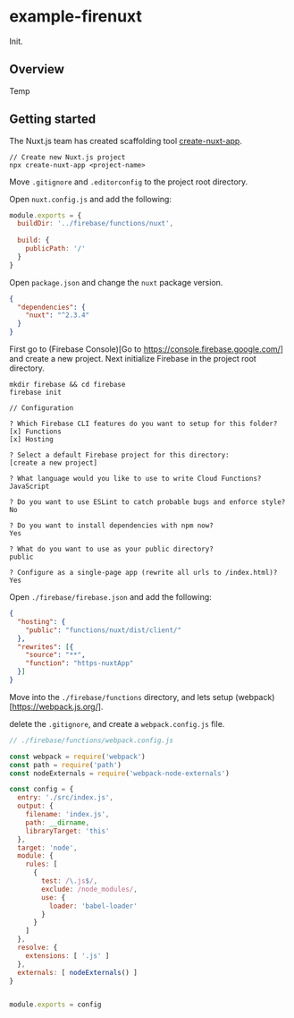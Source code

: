 # example-firenuxt
Init.

## Overview
Temp

## Getting started
The Nuxt.js team has created scaffolding tool [create-nuxt-app](https://github.com/nuxt/create-nuxt-app/).
```
// Create new Nuxt.js project
npx create-nuxt-app <project-name>
```

Move `.gitignore` and `.editorconfig` to the project root directory.

Open `nuxt.config.js` and add the following:
```js
module.exports = {
  buildDir: '../firebase/functions/nuxt',
  
  build: {
    publicPath: '/'
  }
}
```

Open `package.json` and change the `nuxt` package version.
```json
{
  "dependencies": {
    "nuxt": "^2.3.4"
  }
}
```

First go to (Firebase Console)[Go to https://console.firebase.google.com/] and create a new project. Next initialize Firebase in the project root directory.

```
mkdir firebase && cd firebase
firebase init

// Configuration

? Which Firebase CLI features do you want to setup for this folder?
[x] Functions
[x] Hosting

? Select a default Firebase project for this directory:
[create a new project]

? What language would you like to use to write Cloud Functions?
JavaScript

? Do you want to use ESLint to catch probable bugs and enforce style?
No

? Do you want to install dependencies with npm now?
Yes

? What do you want to use as your public directory?
public

? Configure as a single-page app (rewrite all urls to /index.html)?
Yes
```

Open `./firebase/firebase.json` and add the following:
```json
{
  "hosting": {
    "public": "functions/nuxt/dist/client/"
  },
  "rewrites": [{
    "source": "**",
    "function": "https-nuxtApp"
  }]
}
```

Move into the `./firebase/functions` directory, and lets setup (webpack)[https://webpack.js.org/].

delete the `.gitignore`, and create a `webpack.config.js` file.

```js
// ./firebase/functions/webpack.config.js

const webpack = require('webpack')
const path = require('path')
const nodeExternals = require('webpack-node-externals')

const config = {
  entry: './src/index.js',
  output: {
    filename: 'index.js',
    path: __dirname,
    libraryTarget: 'this'
  },
  target: 'node',
  module: {
    rules: [
      {
        test: /\.js$/,
        exclude: /node_modules/,
        use: {
          loader: 'babel-loader'
        }
      }
    ]
  },
  resolve: {
    extensions: [ '.js' ]
  },
  externals: [ nodeExternals() ]
}


module.exports = config
```







